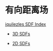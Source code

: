 # 有向距离场

[iquilezles SDF Index](https://www.iquilezles.org/www/index.htm)

- [3D SDFs](https://www.iquilezles.org/www/articles/distfunctions/distfunctions.htm)

- [2D SDFs](https://www.iquilezles.org/www/articles/distfunctions2d/distfunctions2d.htm)
